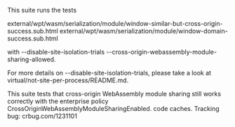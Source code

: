 This suite runs the tests

external/wpt/wasm/serialization/module/window-similar-but-cross-origin-success.sub.html
external/wpt/wasm/serialization/module/window-domain-success.sub.html

with --disable-site-isolation-trials --cross-origin-webassembly-module-sharing-allowed.

For more details on --disable-site-isolation-trials, please take a look at
virtual/not-site-per-process/README.md.

This suite tests that cross-origin WebAssembly module sharing still works
correctly with the enterprise policy CrossOriginWebAssemblyModuleSharingEnabled.
code caches. Tracking bug: crbug.com/1231101
